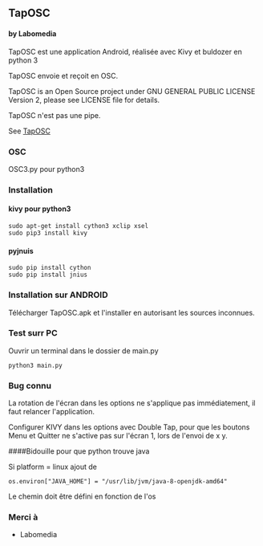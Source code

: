 ## TapOSC
#### by Labomedia

TapOSC est une application Android, réalisée avec Kivy et buldozer en python 3

TapOSC envoie et reçoit en OSC.

TapOSC is an Open Source project under GNU GENERAL PUBLIC LICENSE Version 2,
please see LICENSE file for details.

TapOSC n'est pas une pipe.

See [TapOSC](https://wiki.labomedia.org/index.php/Kivy:_TapOSC)

### OSC

OSC3.py pour python3

### Installation

#### kivy pour python3

~~~text
sudo apt-get install cython3 xclip xsel
sudo pip3 install kivy
~~~

#### pyjnuis

~~~text
sudo pip install cython
sudo pip install jnius
~~~

### Installation sur ANDROID

Télécharger TapOSC.apk et l'installer en autorisant les sources inconnues.

### Test surr PC

Ouvrir un terminal dans le dossier de main.py

~~~text
python3 main.py
~~~

### Bug connu

La rotation de l'écran dans les options ne s'applique pas immédiatement,
il faut relancer l'application.

Configurer KIVY dans les options avec Double Tap, pour que les boutons Menu
et Quitter ne s'active pas sur l'écran 1, lors de l'envoi de x y.


####Bidouille pour que python trouve java

Si platform = linux ajout de

~~~text
os.environ["JAVA_HOME"] = "/usr/lib/jvm/java-8-openjdk-amd64"
~~~

Le chemin doit être défini en fonction de l'os

### Merci à
* Labomedia
